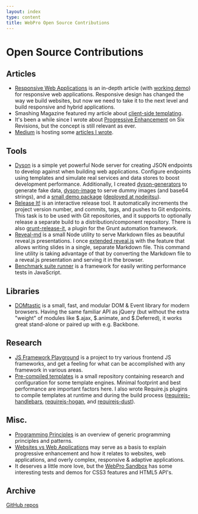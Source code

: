 ```yaml
---
layout: index
type: content
title: WebPro Open Source Contributions
---
```


# Open Source Contributions

## Articles

* [Responsive Web Applications](http://mobile.smashingmagazine.com/2013/06/12/building-a-responsive-web-application/) is an in-depth article (with [working demo](https://webpro.github.io/responsive-web-apps/)) for responsive web applications.
Responsive design has changed the way we build websites, but now we need to take it to the next level and build responsive and hybrid applications.
* Smashing Magazine featured my article about [client-side templating](http://coding.smashingmagazine.com/2012/12/05/client-side-templating/).
* It's been a while since I wrote about [Progressive Enhancement](http://sixrevisions.com/web-development/progressive-enhancement/) on Six Revisions, but the concept is still relevant as ever.
* [Medium](https://medium.com/) is hosting some [articles I wrote](https://medium.com/@webprolific/latest).

## Tools

* [Dyson](https://webpro.github.io/dyson) is a simple yet powerful Node server for creating JSON endpoints to develop against when building web applications. Configure endpoints using templates and simulate real services and data stores to boost development performance. Additionally, I created [dyson-generators](https://github.com/webpro/dyson-generators) to generate fake data, [dyson-image](https://github.com/webpro/dyson-generators) to serve dummy images (and base64 strings), and a [small demo package](https://github.com/webpro/dyson-demo) ([deployed at nodejitsu](https://dyson.jit.su/)).
* [Release It!](https://github.com/webpro/release-it) is an interactive release tool. It automatically increments the project version number, and commits, tags, and pushes to Git endpoints. This task is to be used with Git repositories, and it supports to optionally release a separate build to a distribution/component repository. There is also [grunt-release-it](https://github.com/webpro/grunt-release-it), a plugin for the Grunt automation framework.
* [Reveal-md](https://webpro.github.io/reveal-md/)  is a small Node utility to serve Markdown files as beautiful reveal.js presentations. I once [extended reveal.js](https://github.com/hakimel/reveal.js/pull/329) with the feature that allows writing slides in a single, separate Markdown file. This command line utility is taking advantage of that by converting the Markdown file to a reveal.js presentation and serving it in the browser.
* [Benchmark suite runner](https://github.com/webpro/benchrunner) is a framework for easily writing performance tests in JavaScript.

## Libraries

* [DOMtastic](https://webpro.github.io/DOMtastic/) is a small, fast, and modular DOM & Event library for modern browsers. Having the same familiar API as jQuery (but without the extra "weight" of modules like $.ajax, $.animate, and $.Deferred), it works great stand-alone or paired up with e.g. Backbone.

## Research

* [JS Framework Playground](https://github.com/webpro/frameground) is a project to try various frontend JS frameworks, and get a feeling for what can be accomplished with any framework in various areas.
* [Pre-compiled templates](https://github.com/webpro/precompiled-templates) is a small repository containing research and configuration for some template engines. Minimal footprint and best performance are important factors here. I also wrote Require.js plugins to compile templates at runtime and during the build process ([requirejs-handlebars](https://github.com/webpro/requirejs-handlebars), [requirejs-hogan](https://github.com/webpro/requirejs-hogan), and [requirejs-dust](https://github.com/webpro/requirejs-dust)).

## Misc.

* [Programming Principles](https://github.com/webpro/programming-principles) is an overview of generic programming principles and patterns.
* [Websites vs Web Applications](https://github.com/webpro/Websites-vs-Web-Applications) may serve as a basis to explain progressive enhancement and how it relates to websites, web applications, and overly complex, responsive & adaptive applications.
* It deserves a little more love, but the [WebPro Sandbox](http://sandbox.webpro.nl) has some interesting tests and demos for CSS3 features and HTML5 API's.

## Archive

[GitHub repos](https://github.com/webpro?tab=repositories)
